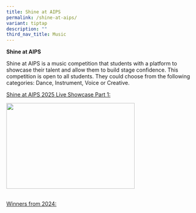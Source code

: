 ```yaml
---
title: Shine at AIPS
permalink: /shine-at-aips/
variant: tiptap
description: ""
third_nav_title: Music
---
```

<p><strong>Shine at AIPS&nbsp;</strong>
</p>
<p>Shine at AIPS is a music competition that students with a platform to
showcase their talent and allow them to build stage confidence. This competition
is open to all students. They could choose from the following categories:
Dance, Instrument, Voice or Creative.</p>
<p></p>
<p><u>Shine at AIPS 2025 Live Showcase Part 1:</u>
</p>
<div class="isomer-image-wrapper">
<img style="margin-left:0px;margin-top:0px;" height="226" width="338" src="https://lh7-rt.googleusercontent.com/docsz/AD_4nXdWxusvNLVA6HKwqgp_kx0tMKqWB6mC1wqgd7PCmbH6zToehDE6hd4bfaH4Y7ViH27e3EIQOK3xJlam1LpEsO2xWVlR2MggU9doMdx1Tg6KG1Isp8l8p_jZC5NkzaPtFNOfiFv39SE5RV3GHVzLpYI?key=hNldTJ2dyTddiM5eKD20aQ">
</div>
<p>
<br><u>Winners from 2024:</u>
</p>